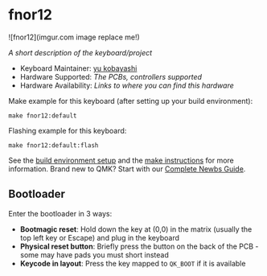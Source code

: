 # fnor12

![fnor12](imgur.com image replace me!)

*A short description of the keyboard/project*

* Keyboard Maintainer: [yu kobayashi](https://github.com/dewaiwai)
* Hardware Supported: *The PCBs, controllers supported*
* Hardware Availability: *Links to where you can find this hardware*

Make example for this keyboard (after setting up your build environment):

    make fnor12:default

Flashing example for this keyboard:

    make fnor12:default:flash

See the [build environment setup](https://docs.qmk.fm/#/getting_started_build_tools) and the [make instructions](https://docs.qmk.fm/#/getting_started_make_guide) for more information. Brand new to QMK? Start with our [Complete Newbs Guide](https://docs.qmk.fm/#/newbs).

## Bootloader

Enter the bootloader in 3 ways:

* **Bootmagic reset**: Hold down the key at (0,0) in the matrix (usually the top left key or Escape) and plug in the keyboard
* **Physical reset button**: Briefly press the button on the back of the PCB - some may have pads you must short instead
* **Keycode in layout**: Press the key mapped to `QK_BOOT` if it is available
